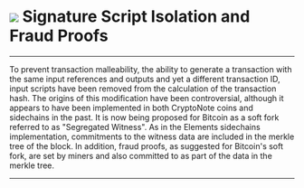 # <img class="dcr-icon" src="/img/dcr-icons/Code.svg" /> Signature Script Isolation and Fraud Proofs 

---

To prevent transaction malleability, the ability to generate a transaction with the same input references and outputs and yet a different transaction ID, input scripts have been removed from the calculation of the transaction hash. The origins of this modification have been controversial, although it appears to have been implemented in both CryptoNote coins and sidechains in the past. It is now being proposed for Bitcoin as a soft fork referred to as "Segregated Witness". As in the Elements sidechains implementation, commitments to the witness data are included in the merkle tree of the block. In addition, fraud proofs, as suggested for Bitcoin's soft fork, are set by miners and also committed to as part of the data in the merkle tree.

---

